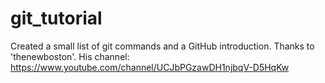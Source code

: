 # git_tutorial
Created a small list of git commands and a GitHub introduction. Thanks to 'thenewboston'. His channel: https://www.youtube.com/channel/UCJbPGzawDH1njbqV-D5HqKw 
